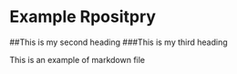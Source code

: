 # Example Rpositpry

##This is my second heading
###This is my third heading

This is an example of markdown file

